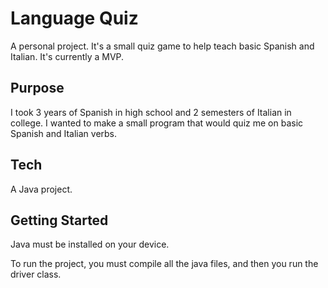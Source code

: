 # Language Quiz

A personal project. It's a small quiz game to help teach basic Spanish and Italian. It's currently a MVP.

## Purpose

I took 3 years of Spanish in high school and 2 semesters of Italian in college. I wanted to make a small program that would quiz me on basic Spanish and Italian verbs.

## Tech

A Java project.

## Getting Started

Java must be installed on your device.

To run the project, you must compile all the java files, and then you run the driver class.
